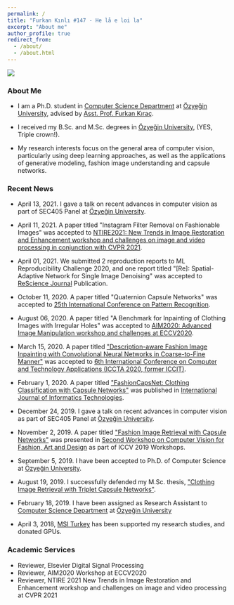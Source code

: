 ```yaml
---
permalink: /
title: "Furkan Kınlı #147 - He lå e loi la"
excerpt: "About me"
author_profile: true
redirect_from: 
  - /about/
  - /about.html
---
```

![][me]


### About Me

*   I am a Ph.D. student in [Computer Science Department][ozu-cs] at [Özyeğin University][ozu],
advised by [Asst. Prof. Furkan Kıraç][fkirac].

*   I received my B.Sc. and M.Sc. degrees in [Özyeğin University][ozu], (YES, Triple crown!).

*   My research interests focus on the general area of computer vision, particularly using deep learning approaches, as well as the
applications of generative modeling, fashion image understanding and capsule networks.


### Recent News
*   April 13, 2021. I gave a talk on recent advances in computer vision as part of SEC405 Panel at [Özyeğin University][ozu].
    
*   April 11, 2021. A paper titled "Instagram Filter Removal on Fashionable Images" was accepted to 
[NTIRE2021: New Trends in Image Restoration and Enhancement workshop
and challenges on image and video processing
in conjunction with CVPR 2021][ntire2021].
    
*   April 01, 2021. We submitted 2 reproduction reports to ML Reproducibility Challenge 2020, and one report titled 
    "[Re]: Spatial-Adaptive Network for Single Image Denoising" was accepted to [ReScience Journal][rescience] Publication.

*   October 11, 2020. A paper titled "Quaternion Capsule Networks" was accepted to [25th International Conference on Pattern Recognition][icpr2020].

*   August 06, 2020. A paper titled "A Benchmark for Inpainting of Clothing Images with Irregular Holes" was accepted to 
[AIM2020: Advanced Image Manipulation workshop and challenges at ECCV2020][aim2020].

*   March 15, 2020. A paper titled ["Description-aware Fashion Image Inpainting with Convolutional Neural Networks in Coarse-to-Fine Manner"][dafii]
was accepted to [6th International Conference on Computer and Technology Applications (ICCTA 2020, former ICCIT)][iccta].

*   February 1, 2020. A paper titled ["FashionCapsNet: Clothing Classification with Capsule Networks"][fashioncapsnet]
was published in [International Journal of Informatics Technologies][ijit].

*   December 24, 2019. I gave a talk on recent advances in computer vision as part of SEC405 Panel at [Özyeğin University][ozu].

*   November 2, 2019. A paper titled ["Fashion Image Retrieval with Capsule Networks"][fircn] was presented in [Second Workshop on 
Computer Vision for Fashion, Art and Design][iccv-workshop] as part of ICCV 2019 Workshops.

*   September 5, 2019. I have been accepted to Ph.D. of Computer Science at [Özyeğin University][ozu].

*   August 19, 2019. I successfully defended my M.Sc. thesis, ["Clothing Image Retrieval with Triplet Capsule Networks"][msc-thesis].

*   February 18, 2019. I have been assigned as Research Assistant to [Computer Science Department][ozu-cs] at [Özyeğin University][ozu]

*   April 3, 2018, [MSI Turkey][msi] has been supported my research studies, and donated GPUs.
### Academic Services

* Reviewer, Elsevier Digital Signal Processing
* Reviewer, AIM2020 Workshop at ECCV2020
* Reviewer, NTIRE 2021 New Trends in Image Restoration and Enhancement workshop
and challenges on image and video processing at CVPR 2021


[me]: images/logo.jpg
[ozu-cs]: https://www.ozyegin.edu.tr/en/computer-science-department
[ozu]: https://www.ozyegin.edu.tr/en/
[fkirac]: https://scholar.google.com/citations?user=kdJBxv8AAAAJ
[iccta]: http://www.iccit.org
[dafii]: https://dl.acm.org/doi/abs/10.1145/3397125.3397155
[ijit]: https://dergipark.org.tr/en/pub/gazibtd
[fashioncapsnet]: https://dergipark.org.tr/en/download/article-file/952493
[iccv-workshop]: https://sites.google.com/view/cvcreative/home
[aim2020]: https://data.vision.ee.ethz.ch/cvl/aim20/
[ntire2021]: https://data.vision.ee.ethz.ch/cvl/ntire21/
[icpr2020]: http://www.icpr2020.it/
[rescience]: http://rescience.org/x
[fircn]: http://openaccess.thecvf.com/content_ICCVW_2019/papers/CVFAD/Kinli_Fashion_Image_Retrieval_with_Capsule_Networks_ICCVW_2019_paper.pdf
[msc-thesis]: files/msc-thesis.pdf
[msi]: https://tr.msi.com/index.php
